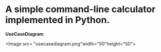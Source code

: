 # A simple command-line calculator implemented in Python.


**UseCaseDiagram**

<Image src= "usecasediagram.png"width="50"height="50">

